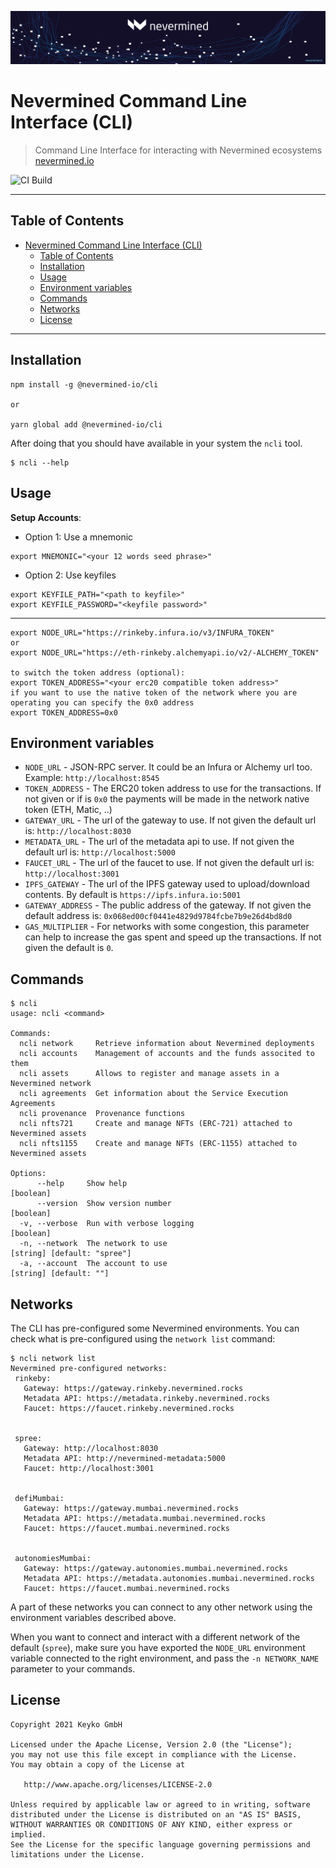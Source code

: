 [![banner](https://raw.githubusercontent.com/nevermined-io/assets/main/images/logo/banner_logo.png)](https://nevermined.io)

# Nevermined Command Line Interface (CLI)

> Command Line Interface for interacting with Nevermined ecosystems
> [nevermined.io](https://nevermined.io)

![CI Build](https://github.com/nevermined-io/cli/workflows/Build/badge.svg)

---

## Table of Contents

   * [Nevermined Command Line Interface (CLI)](#nevermined-command-line-interface-cli)
      * [Table of Contents](#table-of-contents)
      * [Installation](#installation)
      * [Usage](#usage)
      * [Environment variables](#environment-variables)
      * [Commands](#commands)
      * [Networks](#networks)
      * [License](#license)

---


## Installation

```
npm install -g @nevermined-io/cli

or

yarn global add @nevermined-io/cli
```

After doing that you should have available in your system the `ncli` tool.

```
$ ncli --help
```

## Usage

**Setup Accounts**:

- Option 1: Use a mnemonic

```
export MNEMONIC="<your 12 words seed phrase>"
```

- Option 2: Use keyfiles

```
export KEYFILE_PATH="<path to keyfile>"
export KEYFILE_PASSWORD="<keyfile password>"
```

---

```
export NODE_URL="https://rinkeby.infura.io/v3/INFURA_TOKEN"
or
export NODE_URL="https://eth-rinkeby.alchemyapi.io/v2/-ALCHEMY_TOKEN"

to switch the token address (optional):
export TOKEN_ADDRESS="<your erc20 compatible token address>"
if you want to use the native token of the network where you are operating you can specify the 0x0 address
export TOKEN_ADDRESS=0x0
```


## Environment variables

* `NODE_URL` - JSON-RPC server. It could be an Infura or Alchemy url too. Example: `http://localhost:8545`
* `TOKEN_ADDRESS` - The ERC20 token address to use for the transactions. If not given or if is `0x0` the payments will be made in the network native token (ETH, Matic, ..)
* `GATEWAY_URL` - The url of the gateway to use. If not given the default url is: `http://localhost:8030`
* `METADATA_URL` - The url of the metadata api to use. If not given the default url is: `http://localhost:5000`
* `FAUCET_URL` - The url of the faucet to use. If not given the default url is: `http://localhost:3001`
* `IPFS_GATEWAY` - The url of the IPFS gateway used to upload/download contents. By default is `https://ipfs.infura.io:5001`
* `GATEWAY_ADDRESS` - The public address of the gateway. If not given the default address is: `0x068ed00cf0441e4829d9784fcbe7b9e26d4bd8d0`
* `GAS_MULTIPLIER` - For networks with some congestion, this parameter can help to increase the gas spent and speed up the transactions. If not given the default is `0`. 


## Commands


```
$ ncli
usage: ncli <command>

Commands:
  ncli network     Retrieve information about Nevermined deployments
  ncli accounts    Management of accounts and the funds associted to them
  ncli assets      Allows to register and manage assets in a Nevermined network
  ncli agreements  Get information about the Service Execution Agreements
  ncli provenance  Provenance functions
  ncli nfts721     Create and manage NFTs (ERC-721) attached to Nevermined assets
  ncli nfts1155    Create and manage NFTs (ERC-1155) attached to Nevermined assets

Options:
      --help     Show help                                                                                                                                                    [boolean]
      --version  Show version number                                                                                                                                          [boolean]
  -v, --verbose  Run with verbose logging                                                                                                                                     [boolean]
  -n, --network  The network to use                                                                                                                         [string] [default: "spree"]
  -a, --account  The account to use                                                                                                                              [string] [default: ""]
```

## Networks

The CLI has pre-configured some Nevermined environments. You can check what is pre-configured using the `network list` command:

```
$ ncli network list
Nevermined pre-configured networks:
 rinkeby:
   Gateway: https://gateway.rinkeby.nevermined.rocks
   Metadata API: https://metadata.rinkeby.nevermined.rocks
   Faucet: https://faucet.rinkeby.nevermined.rocks


 spree:
   Gateway: http://localhost:8030
   Metadata API: http://nevermined-metadata:5000
   Faucet: http://localhost:3001


 defiMumbai:
   Gateway: https://gateway.mumbai.nevermined.rocks
   Metadata API: https://metadata.mumbai.nevermined.rocks
   Faucet: https://faucet.mumbai.nevermined.rocks


 autonomiesMumbai:
   Gateway: https://gateway.autonomies.mumbai.nevermined.rocks
   Metadata API: https://metadata.autonomies.mumbai.nevermined.rocks
   Faucet: https://faucet.mumbai.nevermined.rocks

```

A part of these networks you can connect to any other network using the environment variables described above.

When you want to connect and interact with a different network of the default (`spree`), make sure you have exported the `NODE_URL` environment variable connected to the right environment, and pass the `-n NETWORK_NAME` parameter to your commands.


## License

```
Copyright 2021 Keyko GmbH

Licensed under the Apache License, Version 2.0 (the "License");
you may not use this file except in compliance with the License.
You may obtain a copy of the License at

   http://www.apache.org/licenses/LICENSE-2.0

Unless required by applicable law or agreed to in writing, software
distributed under the License is distributed on an "AS IS" BASIS,
WITHOUT WARRANTIES OR CONDITIONS OF ANY KIND, either express or implied.
See the License for the specific language governing permissions and
limitations under the License.
```

